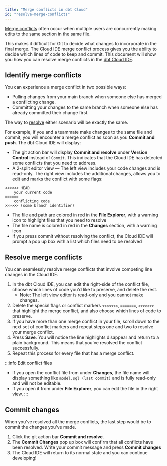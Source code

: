 ```yaml
---
title: "Merge conflicts in dbt Cloud"
id: "resolve-merge-conflicts"
---
```


[Merge conflicts](https://docs.github.com/en/pull-requests/collaborating-with-pull-requests/addressing-merge-conflicts/about-merge-conflicts) often occur when multiple users are concurrently making edits to the same section in the same file. 

This makes it difficult for Git to decide what changes to incorporate in the final merge.  The Cloud IDE merge conflict process gives you the ability to decide which lines of code to keep and commit. This document will show you how you can resolve merge conflicts in the [dbt Cloud IDE](/docs/get-started/develop-in-the-cloud).

## Identify merge conflicts

You can experience a merge conflict in two possible ways:

- Pulling changes from your main branch when someone else has merged a conflicting change.
- Committing your changes to the same branch when someone else has already committed their change first.

The way to [resolve](#resolve-merge-conflicts) either scenario will be exactly the same. 

For example, if you and a teammate make changes to the same file and commit, you will encounter a merge conflict as soon as you **Commit and push**. The dbt Cloud IDE will display:


- The git action bar will display **Commit and resolve** under **Version Control**  instead of `Commit`. This indicates that the Cloud IDE has detected some conflicts that you need to address.
- A 2-split editor view &mdash; The left view includes your code changes and is read-only. The right view includes the additional changes, allows you to edit and marks the conflict with some flags:

```
<<<<<< HEAD
    your current code
======
    conflicting code
>>>>>> (some branch identifier)
```
- The file and path are colored in red in the **File Explorer**, with a warning icon to highlight files that you need to resolve
- The file name is colored in red in the **Changes** section, with a warning icon
- If you press commit without resolving the conflict, the Cloud IDE will prompt a pop up box with a list which files need to be resolved

<Lightbox src="/img/docs/dbt-cloud/cloud-ide/merge-conflict.jpg" title="Conflicting section that needs resolution will be highlighted"/>

<Lightbox src="/img/docs/dbt-cloud/cloud-ide/commit-without-resolve.jpg" title="Pop up box when you commit without resolving the conflict"/>


## Resolve merge conflicts
You can seamlessly resolve merge conflicts that involve competing line changes in the Cloud IDE.

1. In the dbt Cloud IDE, you can edit the right-side of the conflict file, choose which lines of code you'd like to preserve, and delete the rest. 
    * Note: The left view editor is read-only and you cannot make changes.
3. Delete the special flags or conflict markers `<<<<<<<`, `=======`, `>>>>>>>` that highlight the merge conflict, and also choose which lines of code to preserve.
4. If you have more than one merge conflict in your file, scroll down to the next set of conflict markers and repeat steps one and two to resolve your merge conflict.
5. Press **Save**. You will notice the line highlights disappear and return to a plain background. This means that you've resolved the conflict successfully.
6. Repeat this process for every file that has a merge conflict.

:::info Edit conflict files
- If you open the conflict file from under **Changes**, the file name will display something like `model.sql (last commit)` and is fully read-only and will not be editable. <br />
- If you open it from under **File Explorer**, you can edit the file in the right view.
:::


<Lightbox src="/img/docs/dbt-cloud/cloud-ide/resolve-conflict.jpg" title="Choosing lines to keep"/>

<!--- <Lightbox src="/img/docs/dbt-cloud/cloud-ide/resolve-section.png" title="Choosing lines to keep"/> --->

## Commit changes

When you've resolved all the merge conflicts, the last step would be to commit the changes you've made.

1. Click the git action bar **Commit and resolve**. 
2. The **Commit Changes** pop up box will confirm that all conflicts have been resolved. Write  your commit message and press **Commit changes**
3. The Cloud IDE will return to its normal state and you can continue developing! 


<Lightbox src="/img/docs/dbt-cloud/cloud-ide/commit-resolve.jpg" title="Conflict has been resolved"/>

<Lightbox src="/img/docs/dbt-cloud/cloud-ide/commit-changes.jpg" title="Commit Changes pop up box to commit your changes"/>
